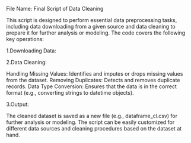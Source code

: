 File Name: Final Script of Data Cleaning

This script is designed to perform essential data preprocessing tasks, including data downloading from a given source and data cleaning to prepare it for further analysis or modeling. 
The code covers the following key operations:

1.Downloading Data:

2.Data Cleaning:

Handling Missing Values: Identifies and imputes or drops missing values from the dataset.
Removing Duplicates: Detects and removes duplicate records.
Data Type Conversion: Ensures that the data is in the correct format (e.g., converting strings to datetime objects).

3.Output:

The cleaned dataset is saved as a new file (e.g., dataframe_cl.csv) for further analysis or modeling.
The script can be easily customized for different data sources and cleaning procedures based on the dataset at hand.
